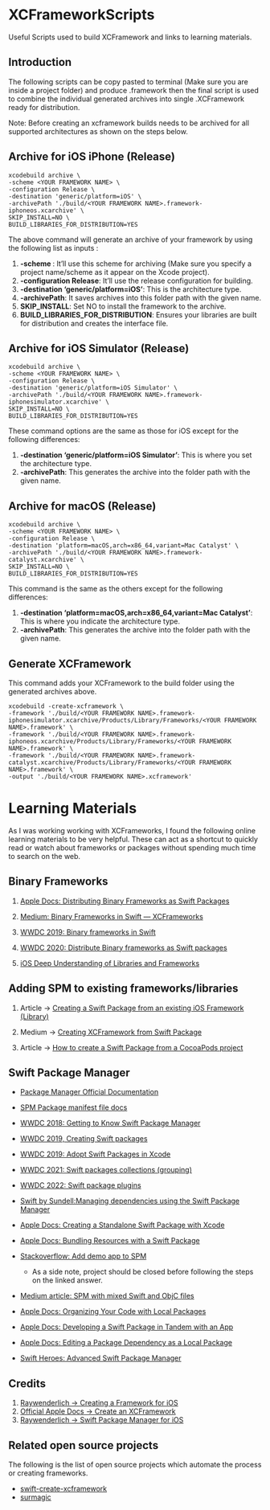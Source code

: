 # XCFrameworkScripts
Useful Scripts used to build XCFramework and links to learning materials. 

## Introduction
The following scripts can be copy pasted to terminal (Make sure you are inside a project folder) and produce .framework then the final script is used to combine the individual generated archives into single .XCFramework ready for distribution. 

Note: Before creating an xcframework builds needs to be archived for all supported architectures as shown on the steps below.  

## Archive for iOS iPhone (Release)

```shell
xcodebuild archive \
-scheme <YOUR FRAMEWORK NAME> \
-configuration Release \
-destination 'generic/platform=iOS' \
-archivePath './build/<YOUR FRAMEWORK NAME>.framework-iphoneos.xcarchive' \
SKIP_INSTALL=NO \
BUILD_LIBRARIES_FOR_DISTRIBUTION=YES

```
The above command will generate an archive of your framework by using the following list as inputs :

1. **-scheme <YOUR FRAMEWORK NAME>**: It’ll use this scheme for archiving (Make sure you specify a project name/scheme as it appear on the Xcode project).
2. **-configuration Release**: It’ll use the release configuration for building.
3. **-destination ‘generic/platform=iOS’**: This is the architecture type.
4. **-archivePath**: It saves archives into this folder path with the given name.
5. **SKIP_INSTALL**: Set NO to install the framework to the archive.
6. **BUILD_LIBRARIES_FOR_DISTRIBUTION**: Ensures your libraries are built for distribution and creates the interface file.



## Archive for iOS Simulator (Release)
```shell
xcodebuild archive \
-scheme <YOUR FRAMEWORK NAME> \
-configuration Release \
-destination 'generic/platform=iOS Simulator' \
-archivePath './build/<YOUR FRAMEWORK NAME>.framework-iphonesimulator.xcarchive' \
SKIP_INSTALL=NO \
BUILD_LIBRARIES_FOR_DISTRIBUTION=YES
```
  
  These command options are the same as those for iOS except for the following differences:

1. **-destination ‘generic/platform=iOS Simulator’**: This is where you set the architecture type.
2. **-archivePath**: This generates the archive into the folder path with the given name.
   
## Archive for macOS (Release)
  ```shell
  xcodebuild archive \
-scheme <YOUR FRAMEWORK NAME> \
-configuration Release \
-destination 'platform=macOS,arch=x86_64,variant=Mac Catalyst' \
-archivePath './build/<YOUR FRAMEWORK NAME>.framework-catalyst.xcarchive' \
SKIP_INSTALL=NO \
BUILD_LIBRARIES_FOR_DISTRIBUTION=YES
  ```
  
  This command is the same as the others except for the following differences:

1. **-destination ‘platform=macOS,arch=x86_64,variant=Mac Catalyst’**: This is where you indicate the architecture type.
2. **-archivePath**: This generates the archive into the folder path with the given name.


  ## Generate XCFramework
  This command adds your XCFramework to the build folder using the generated archives above.
  ```shell
  xcodebuild -create-xcframework \
-framework './build/<YOUR FRAMEWORK NAME>.framework-iphonesimulator.xcarchive/Products/Library/Frameworks/<YOUR FRAMEWORK NAME>.framework' \
-framework './build/<YOUR FRAMEWORK NAME>.framework-iphoneos.xcarchive/Products/Library/Frameworks/<YOUR FRAMEWORK NAME>.framework' \
-framework './build/<YOUR FRAMEWORK NAME>.framework-catalyst.xcarchive/Products/Library/Frameworks/<YOUR FRAMEWORK NAME>.framework' \
-output './build/<YOUR FRAMEWORK NAME>.xcframework'
  ```
 
#  Learning Materials
As I was working working with XCFrameworks, I found the following online learning materials to be very helpful. These can act as a shortcut to quickly read or watch about frameworks or packages without spending much time to search on the web. 


## Binary Frameworks
1. [Apple Docs: Distributing Binary Frameworks as Swift Packages](https://developer.apple.com/documentation/xcode/distributing-binary-frameworks-as-swift-packages)

2. [Medium: Binary Frameworks in Swift — XCFrameworks](https://medium.com/macoclock/binary-frameworks-in-swift-xcframeworks-5bd35f50e13a) 

3. [WWDC 2019: Binary frameworks in Swift](https://developer.apple.com/wwdc19/416)
  
4. [WWDC 2020: Distribute Binary frameworks as Swift packages](https://developer.apple.com/wwdc20/10147)

5. [iOS Deep Understanding of Libraries and Frameworks](https://www.youtube.com/watch?v=lGG0UPdvc54&t=1225s&ab_channel=WizelineAcademy)

## Adding SPM to existing frameworks/libraries
1. Article ->  [Creating a Swift Package from an existing iOS Framework (Library)](https://emmanuelkehinde.io/creating-a-swift-package-from-an-existing-ios-framework-library/)

2. Medium -> [Creating XCFramework from Swift Package](https://mustafa-ysf.medium.com/creating-xcframework-from-swift-package-e8af6f44501f)

3. Article -> [How to create a Swift Package from a CocoaPods project](https://dragosneagu.com/how-to-create-a-swift-package-from-an-existing-cocoapods-project/)


## Swift Package Manager

- [Package Manager Official Documentation](https://www.swift.org/package-manager/) 

- [SPM Package manifest file docs](https://docs.swift.org/package-manager/PackageDescription/PackageDescription.html)

- [WWDC 2018: Getting to Know Swift Package Manager](https://developer.apple.com/videos/play/wwdc2018/411/)

- [WWDC 2019, Creating Swift packages](https://developer.apple.com/wwdc19/410)

- [WWDC 2019: Adopt Swift Packages in Xcode](https://developer.apple.com/wwdc19/408)

- [WWDC 2021: Swift packages collections (grouping)](https://developer.apple.com/wwdc21/10197)

- [WWDC 2022: Swift package plugins](https://developer.apple.com/wwdc22/110359)

- [Swift by Sundell:Managing dependencies using the Swift Package Manager](https://www.swiftbysundell.com/articles/managing-dependencies-using-the-swift-package-manager/)
  
- [Apple Docs: Creating a Standalone Swift Package with Xcode](https://developer.apple.com/documentation/xcode/creating-a-standalone-swift-package-with-xcode)

- [Apple Docs: Bundling Resources with a Swift Package](https://developer.apple.com/documentation/xcode/bundling-resources-with-a-swift-package)

- [Stackoverflow: Add demo app to SPM](https://stackoverflow.com/a/69659509/7551807)
  - As a side note, project should be closed before following the steps on the linked answer. 
  
- [Medium article: SPM with mixed Swift and ObjC files](https://joesusnick.medium.com/swift-package-manager-with-a-mixed-swift-and-objective-c-project-part-1-2-19fbb43d0460)

- [Apple Docs: Organizing Your Code with Local Packages](https://developer.apple.com/documentation/xcode/organizing-your-code-with-local-packages)

- [Apple Docs: Developing a Swift Package in Tandem with an App](https://developer.apple.com/documentation/xcode/developing-a-swift-package-in-tandem-with-an-app)

- [Apple Docs: Editing a Package Dependency as a Local Package](https://developer.apple.com/documentation/xcode/editing-a-package-dependency-as-a-local-package)

- [Swift Heroes: Advanced Swift Package Manager](https://www.youtube.com/watch?v=g9bBph435Lc&ab_channel=SwiftHeroes)


## Credits
1. [Raywenderlich -> Creating a Framework for iOS](https://www.raywenderlich.com/17753301-creating-a-framework-for-ios#toc-anchor-002)
2. [Official Apple Docs -> Create an XCFramework](https://help.apple.com/xcode/mac/11.4/#/dev544efab96)
3. [Raywenderlich -> Swift Package Manager for iOS](https://www.raywenderlich.com/7242045-swift-package-manager-for-ios)

## Related open source projects
The following is the list of open source projects which automate the process or creating frameworks. 
- [swift-create-xcframework](https://github.com/unsignedapps/swift-create-xcframework) 
- [surmagic](https://github.com/gurhub/surmagic) 
